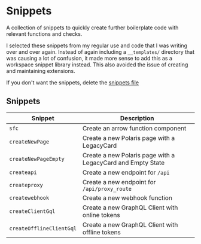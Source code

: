 # Snippets

A collection of snippets to quickly create further boilerplate code with relevant functions and checks.

I selected these snippets from my regular use and code that I was writing over and over again. Instead of again including a `__templates/` directory that was causing a lot of confusion, it made more sense to add this as a workspace snippet library instead. This also avoided the issue of creating and maintaining extensions.

If you don't want the snippets, delete the [snippets file](../.vscode/snippets.code-snippets)

## Snippets

| Snippet                  | Description                                                 |
| ------------------------ | ----------------------------------------------------------- |
| `sfc`                    | Create an arrow function component                          |
| `createNewPage`          | Create a new Polaris page with a LegacyCard                 |
| `createNewPageEmpty`     | Create a new Polaris page with a LegacyCard and Empty State |
| `createapi`              | Create a new endpoint for `/api`                            |
| `createproxy`            | Create a new endpoint for `/api/proxy_route`                |
| `createwebhook`          | Create a new webhook function                               |
| `createClientGql`        | Create a new GraphQL Client with online tokens              |
| `createOfflineClientGql` | Create a new GraphQL Client with offline tokens             |
